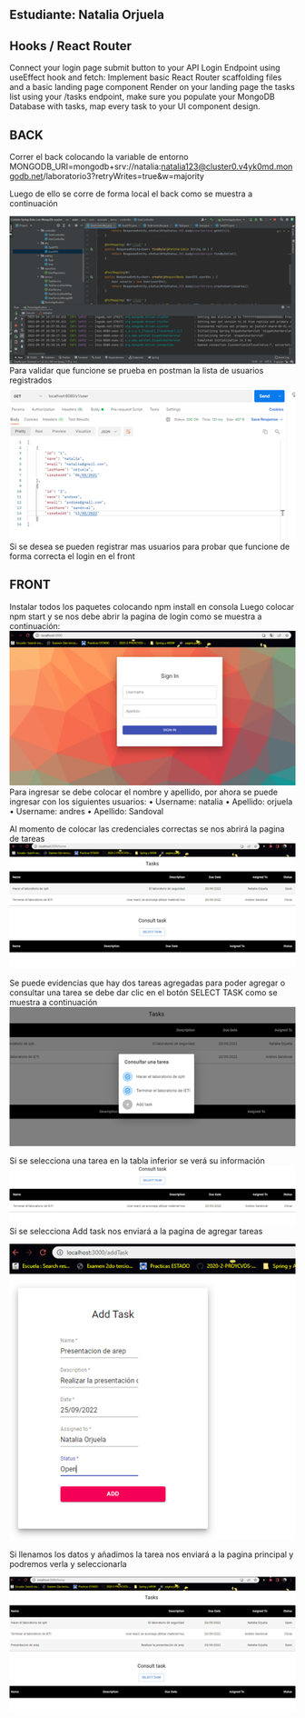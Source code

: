 
## Estudiante: Natalia Orjuela

## Hooks / React Router

Connect your login page submit button to your API Login Endpoint using useEffect hook and fetch:
Implement basic React Router scaffolding files and a basic landing page component
Render on your landing page the tasks list using your /tasks endpoint, make sure you populate your MongoDB Database with tasks, map every task to your UI component design.

## BACK
Correr el back colocando la variable de entorno 
MONGODB_URI=mongodb+srv://natalia:natalia123@cluster0.v4yk0md.mongodb.net/laboratorio3?retryWrites=true&w=majority

Luego de ello se corre de forma local el back como se muestra a continuación 
 
![image](https://github.com/Nataorjuela/IEI-react-hooks-router-task-planner/blob/master/Imagenes/Imagen1.png)
Para validar que funcione se prueba en postman la lista de usuarios registrados
 ![image](https://github.com/Nataorjuela/IEI-react-hooks-router-task-planner/blob/master/Imagenes/Imagen2.png)
Si se desea se pueden registrar mas usuarios para probar que funcione de forma correcta el login en el front

## FRONT
Instalar todos los paquetes colocando npm install en consola
Luego colocar npm start y se nos debe abrir la pagina de login como se muestra a continuación:
 ![image](https://github.com/Nataorjuela/IEI-react-hooks-router-task-planner/blob/master/Imagenes/Imagen3.png)
Para ingresar se debe colocar el nombre y apellido, por ahora se puede ingresar con los siguientes usuarios:
•	Username: natalia
•	Apellido: orjuela
•	Username: andres
•	Apellido: Sandoval

Al momento de colocar las credenciales correctas se nos abrirá la pagina de tareas
![image](https://github.com/Nataorjuela/IEI-react-hooks-router-task-planner/blob/master/Imagenes/Imagen4.png)
 
Se puede evidencias que hay dos tareas agregadas para poder agregar o consultar una tarea se debe dar clic en el botón SELECT TASK como se muestra a continuación
 ![image](https://github.com/Nataorjuela/IEI-react-hooks-router-task-planner/blob/master/Imagenes/Imagen5.png)

Si se selecciona una tarea en la tabla inferior se verá su información 
![image](https://github.com/Nataorjuela/IEI-react-hooks-router-task-planner/blob/master/Imagenes/Imagen6.png)
Si se selecciona Add task nos enviará a la pagina de agregar tareas

![image](https://github.com/Nataorjuela/IEI-react-hooks-router-task-planner/blob/master/Imagenes/Imagen7.png)
 
Si llenamos los datos y añadimos la tarea nos enviará a la pagina principal y podremos verla y seleccionarla
 
![image](https://github.com/Nataorjuela/IEI-react-hooks-router-task-planner/blob/master/Imagenes/Imagen8.png)

